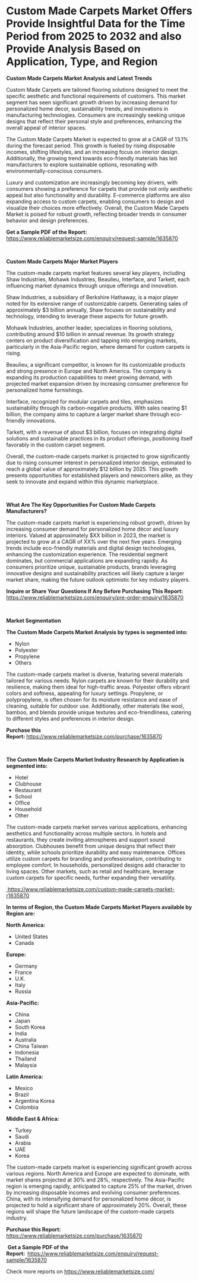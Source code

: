 <p><h1>Custom Made Carpets Market Offers Provide Insightful Data for the Time Period from 2025 to 2032 and also Provide Analysis Based on Application, Type, and Region</h1></p><p><strong>Custom Made Carpets Market Analysis and Latest Trends</strong></p>
<p><p>Custom Made Carpets are tailored flooring solutions designed to meet the specific aesthetic and functional requirements of customers. This market segment has seen significant growth driven by increasing demand for personalized home decor, sustainability trends, and innovations in manufacturing technologies. Consumers are increasingly seeking unique designs that reflect their personal style and preferences, enhancing the overall appeal of interior spaces.</p><p>The Custom Made Carpets Market is expected to grow at a CAGR of 13.1% during the forecast period. This growth is fueled by rising disposable incomes, shifting lifestyles, and an increasing focus on interior design. Additionally, the growing trend towards eco-friendly materials has led manufacturers to explore sustainable options, resonating with environmentally-conscious consumers. </p><p>Luxury and customization are increasingly becoming key drivers, with consumers showing a preference for carpets that provide not only aesthetic appeal but also functionality and durability. E-commerce platforms are also expanding access to custom carpets, enabling consumers to design and visualize their choices more effectively. Overall, the Custom Made Carpets Market is poised for robust growth, reflecting broader trends in consumer behavior and design preferences.</p></p>
<p><strong>Get a Sample PDF of the Report:&nbsp;</strong> <a href="https://www.reliablemarketsize.com/enquiry/request-sample/1635870?utm_campaign=1888&utm_medium=2&utm_source=Github&utm_content=ia&utm_term=06022025&utm_id=custom-made-carpets">https://www.reliablemarketsize.com/enquiry/request-sample/1635870</a></p>
<p>&nbsp;</p>
<p><strong>Custom Made Carpets Major Market Players</strong></p>
<p><p>The custom-made carpets market features several key players, including Shaw Industries, Mohawk Industries, Beaulieu, Interface, and Tarkett, each influencing market dynamics through unique offerings and innovation. </p><p>Shaw Industries, a subsidiary of Berkshire Hathaway, is a major player noted for its extensive range of customizable carpets. Generating sales of approximately $3 billion annually, Shaw focuses on sustainability and technology, intending to leverage these aspects for future growth.</p><p>Mohawk Industries, another leader, specializes in flooring solutions, contributing around $10 billion in annual revenue. Its growth strategy centers on product diversification and tapping into emerging markets, particularly in the Asia-Pacific region, where demand for custom carpets is rising.</p><p>Beaulieu, a significant competitor, is known for its customizable products and strong presence in Europe and North America. The company is expanding its production capabilities to meet growing demand, with projected market expansion driven by increasing consumer preference for personalized home furnishings.</p><p>Interface, recognized for modular carpets and tiles, emphasizes sustainability through its carbon-negative products. With sales nearing $1 billion, the company aims to capture a larger market share through eco-friendly innovations.</p><p>Tarkett, with a revenue of about $3 billion, focuses on integrating digital solutions and sustainable practices in its product offerings, positioning itself favorably in the custom carpet segment.</p><p>Overall, the custom-made carpets market is projected to grow significantly due to rising consumer interest in personalized interior design, estimated to reach a global value of approximately $12 billion by 2025. This growth presents opportunities for established players and newcomers alike, as they seek to innovate and expand within this dynamic marketplace.</p></p>
<p>&nbsp;</p>
<p><strong>What Are The Key Opportunities For Custom Made Carpets Manufacturers?</strong></p>
<p><p>The custom-made carpets market is experiencing robust growth, driven by increasing consumer demand for personalized home décor and luxury interiors. Valued at approximately $XX billion in 2023, the market is projected to grow at a CAGR of XX% over the next five years. Emerging trends include eco-friendly materials and digital design technologies, enhancing the customization experience. The residential segment dominates, but commercial applications are expanding rapidly. As consumers prioritize unique, sustainable products, brands leveraging innovative designs and sustainability practices will likely capture a larger market share, making the future outlook optimistic for key industry players.</p></p>
<p><strong>Inquire or Share Your Questions If Any Before Purchasing This Report:</strong> <a href="https://www.reliablemarketsize.com/enquiry/pre-order-enquiry/1635870?utm_campaign=1888&utm_medium=2&utm_source=Github&utm_content=ia&utm_term=06022025&utm_id=custom-made-carpets">https://www.reliablemarketsize.com/enquiry/pre-order-enquiry/1635870</a></p>
<p>&nbsp;</p>
<p><strong>Market Segmentation</strong></p>
<p><strong>The Custom Made Carpets Market Analysis by types is segmented into:</strong></p>
<p><ul><li>Nylon</li><li>Polyester</li><li>Propylene</li><li>Others</li></ul></p>
<p><p>The custom-made carpets market is diverse, featuring several materials tailored for various needs. Nylon carpets are known for their durability and resilience, making them ideal for high-traffic areas. Polyester offers vibrant colors and softness, appealing for luxury settings. Propylene, or polypropylene, is often chosen for its moisture resistance and ease of cleaning, suitable for outdoor use. Additionally, other materials like wool, bamboo, and blends provide unique textures and eco-friendliness, catering to different styles and preferences in interior design.</p></p>
<p><strong>Purchase this Report:&nbsp;</strong><a href="https://www.reliablemarketsize.com/purchase/1635870?utm_campaign=1888&utm_medium=2&utm_source=Github&utm_content=ia&utm_term=06022025&utm_id=custom-made-carpets">https://www.reliablemarketsize.com/purchase/1635870</a></p>
<p>&nbsp;</p>
<p><strong>The Custom Made Carpets Market Industry Research by Application is segmented into:</strong></p>
<p><ul><li>Hotel</li><li>Clubhouse</li><li>Restaurant</li><li>School</li><li>Office</li><li>Household</li><li>Other</li></ul></p>
<p><p>The custom-made carpets market serves various applications, enhancing aesthetics and functionality across multiple sectors. In hotels and restaurants, they create inviting atmospheres and support sound absorption. Clubhouses benefit from unique designs that reflect their identity, while schools prioritize durability and easy maintenance. Offices utilize custom carpets for branding and professionalism, contributing to employee comfort. In households, personalized designs add character to living spaces. Other markets, such as retail and healthcare, leverage custom carpets for specific needs, further expanding their versatility.</p></p>
<p><a href="https://www.reliablemarketsize.com/custom-made-carpets-market-r1635870?utm_campaign=1888&utm_medium=2&utm_source=Github&utm_content=ia&utm_term=06022025&utm_id=custom-made-carpets">&nbsp;https://www.reliablemarketsize.com/custom-made-carpets-market-r1635870</a></p>
<p><strong>In terms of Region, the Custom Made Carpets Market Players available by Region are:</strong></p>
<p>
    <p> <strong> North America: </strong>
        <ul>
            <li>United States</li>
            <li>Canada</li>
        </ul>
        </p> 
    <p> <strong> Europe: </strong>
        <ul>
            <li>Germany</li>
            <li>France</li>
            <li>U.K.</li>
            <li>Italy</li>
            <li>Russia</li>
        </ul>
        </p> 
    <p> <strong> Asia-Pacific: </strong>
        <ul>
            <li>China</li>
            <li>Japan</li>
            <li>South Korea</li>
            <li>India</li>
            <li>Australia</li>
            <li>China Taiwan</li>
            <li>Indonesia</li>
            <li>Thailand</li>
            <li>Malaysia</li>
        </ul>
        </p> 
    <p> <strong> Latin America: </strong>
        <ul>
            <li>Mexico</li>
            <li>Brazil</li>
            <li>Argentina Korea</li>
            <li>Colombia</li>
        </ul>
        </p> 
    <p> <strong> Middle East & Africa: </strong>
        <ul>
            <li>Turkey</li>
            <li>Saudi</li>
            <li>Arabia</li>
            <li>UAE</li>
            <li>Korea</li>
        </ul>
    </p>
    </p>
<p><p>The custom-made carpets market is experiencing significant growth across various regions. North America and Europe are expected to dominate, with market shares projected at 30% and 28%, respectively. The Asia-Pacific region is emerging rapidly, anticipated to capture 25% of the market, driven by increasing disposable incomes and evolving consumer preferences. China, with its intensifying demand for personalized home décor, is projected to hold a significant share of approximately 20%. Overall, these regions will shape the future landscape of the custom-made carpets industry.</p></p>
<p><strong>Purchase this Report: </strong><a href="https://www.reliablemarketsize.com/purchase/1635870?utm_campaign=1888&utm_medium=2&utm_source=Github&utm_content=ia&utm_term=06022025&utm_id=custom-made-carpets">https://www.reliablemarketsize.com/purchase/1635870</a></p>
<p>&nbsp;<strong>Get a Sample PDF of the Report:&nbsp;&nbsp;</strong><a href="https://www.reliablemarketsize.com/enquiry/request-sample/1635870?utm_campaign=1888&utm_medium=2&utm_source=Github&utm_content=ia&utm_term=06022025&utm_id=custom-made-carpets">https://www.reliablemarketsize.com/enquiry/request-sample/1635870</a></p>
<p><strong></strong></p>
<p>Check more reports on <a href="https://www.reliablemarketsize.com/?utm_campaign=1888&utm_medium=2&utm_source=Github&utm_content=ia&utm_term=06022025&utm_id=custom-made-carpets">https://www.reliablemarketsize.com/</a></p>